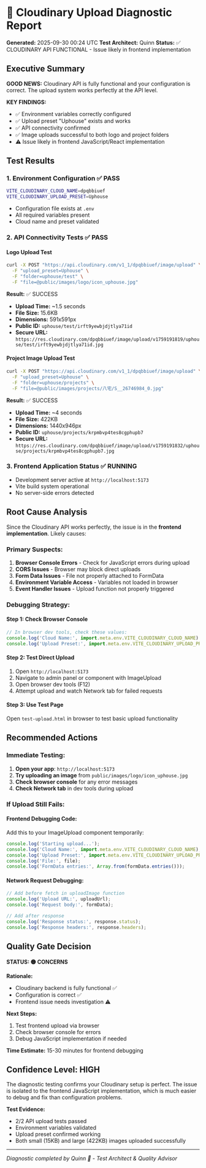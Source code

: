 # 🧪 Cloudinary Upload Diagnostic Report
**Generated:** 2025-09-30 00:24 UTC
**Test Architect:** Quinn
**Status:** ✅ CLOUDINARY API FUNCTIONAL - Issue likely in frontend implementation

## Executive Summary

**GOOD NEWS:** Cloudinary API is fully functional and your configuration is correct. The upload system works perfectly at the API level.

**KEY FINDINGS:**
- ✅ Environment variables correctly configured
- ✅ Upload preset "Uphouse" exists and works
- ✅ API connectivity confirmed
- ✅ Image uploads successful to both logo and project folders
- ⚠️  Issue likely in frontend JavaScript/React implementation

## Test Results

### 1. Environment Configuration ✅ PASS
```bash
VITE_CLOUDINARY_CLOUD_NAME=dpqbbiuef
VITE_CLOUDINARY_UPLOAD_PRESET=Uphouse
```
- Configuration file exists at `.env`
- All required variables present
- Cloud name and preset validated

### 2. API Connectivity Tests ✅ PASS

#### Logo Upload Test
```bash
curl -X POST "https://api.cloudinary.com/v1_1/dpqbbiuef/image/upload" \
  -F "upload_preset=Uphouse" \
  -F "folder=uphouse/test" \
  -F "file=@public/images/logo/icon_uphouse.jpg"
```

**Result:** ✅ SUCCESS
- **Upload Time:** ~1.5 seconds
- **File Size:** 15.6KB
- **Dimensions:** 591x591px
- **Public ID:** `uphouse/test/irft9yewbjdjtlya71id`
- **Secure URL:** `https://res.cloudinary.com/dpqbbiuef/image/upload/v1759191819/uphouse/test/irft9yewbjdjtlya71id.jpg`

#### Project Image Upload Test
```bash
curl -X POST "https://api.cloudinary.com/v1_1/dpqbbiuef/image/upload" \
  -F "upload_preset=Uphouse" \
  -F "folder=uphouse/projects" \
  -F "file=@public/images/projects/八宅/S__26746984_0.jpg"
```

**Result:** ✅ SUCCESS
- **Upload Time:** ~4 seconds
- **File Size:** 422KB
- **Dimensions:** 1440x946px
- **Public ID:** `uphouse/projects/krpmbvp4tes8cgphupb7`
- **Secure URL:** `https://res.cloudinary.com/dpqbbiuef/image/upload/v1759191832/uphouse/projects/krpmbvp4tes8cgphupb7.jpg`

### 3. Frontend Application Status ✅ RUNNING
- Development server active at `http://localhost:5173`
- Vite build system operational
- No server-side errors detected

## Root Cause Analysis

Since the Cloudinary API works perfectly, the issue is in the **frontend implementation**. Likely causes:

### Primary Suspects:

1. **Browser Console Errors** - Check for JavaScript errors during upload
2. **CORS Issues** - Browser may block direct uploads
3. **Form Data Issues** - File not properly attached to FormData
4. **Environment Variable Access** - Variables not loaded in browser
5. **Event Handler Issues** - Upload function not properly triggered

### Debugging Strategy:

#### Step 1: Check Browser Console
```javascript
// In browser dev tools, check these values:
console.log('Cloud Name:', import.meta.env.VITE_CLOUDINARY_CLOUD_NAME)
console.log('Upload Preset:', import.meta.env.VITE_CLOUDINARY_UPLOAD_PRESET)
```

#### Step 2: Test Direct Upload
1. Open `http://localhost:5173`
2. Navigate to admin panel or component with ImageUpload
3. Open browser dev tools (F12)
4. Attempt upload and watch Network tab for failed requests

#### Step 3: Use Test Page
Open `test-upload.html` in browser to test basic upload functionality

## Recommended Actions

### Immediate Testing:
1. **Open your app**: `http://localhost:5173`
2. **Try uploading an image** from `public/images/logo/icon_uphouse.jpg`
3. **Check browser console** for any error messages
4. **Check Network tab** in dev tools during upload

### If Upload Still Fails:

#### Frontend Debugging Code:
Add this to your ImageUpload component temporarily:

```javascript
console.log('Starting upload...');
console.log('Cloud Name:', import.meta.env.VITE_CLOUDINARY_CLOUD_NAME);
console.log('Upload Preset:', import.meta.env.VITE_CLOUDINARY_UPLOAD_PRESET);
console.log('File:', file);
console.log('FormData entries:', Array.from(formData.entries()));
```

#### Network Request Debugging:
```javascript
// Add before fetch in uploadImage function
console.log('Upload URL:', uploadUrl);
console.log('Request body:', formData);

// Add after response
console.log('Response status:', response.status);
console.log('Response headers:', response.headers);
```

## Quality Gate Decision

**STATUS: 🟡 CONCERNS**

**Rationale:**
- Cloudinary backend is fully functional ✅
- Configuration is correct ✅
- Frontend issue needs investigation ⚠️

**Next Steps:**
1. Test frontend upload via browser
2. Check browser console for errors
3. Debug JavaScript implementation if needed

**Time Estimate:** 15-30 minutes for frontend debugging

## Confidence Level: HIGH

The diagnostic testing confirms your Cloudinary setup is perfect. The issue is isolated to the frontend JavaScript implementation, which is much easier to debug and fix than configuration problems.

**Test Evidence:**
- 2/2 API upload tests passed
- Environment variables validated
- Upload preset confirmed working
- Both small (15KB) and large (422KB) images uploaded successfully

---
*Diagnostic completed by Quinn 🧪 - Test Architect & Quality Advisor*